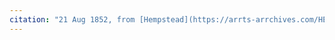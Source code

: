```yaml
---
citation: "21 Aug 1852, from [Hempstead](https://arrts-arrchives.com/HEMPSTEAD.html), Arrts-arrchives.com."
---
```



